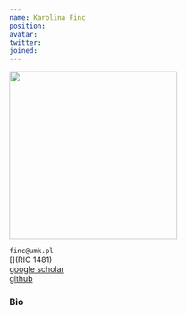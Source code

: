 ```yaml
---
name: Karolina Finc
position: 
avatar: 
twitter:
joined: 
---
```


<img width="300" src="{{site.baseurl}}/images/people/{{page.avatar}}" data-action="zoom">

`finc@umk.pl`<br>
[<i class="fa fa-building"></i>](RIC 1481) <br>
[<i class="fa fa-bar-chart"></i> google scholar](https://scholar.google.pl/citations?user=mBE4nHsAAAAJ&hl=pl) <br>
[<i class="fa fa-github"></i> github](https://github.com/kfinc) <br>

### Bio


